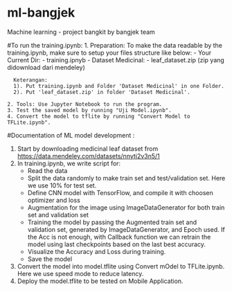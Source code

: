 # ml-bangjek
Machine learning - project bangkit by bangjek team

#To run the training.ipynb:
    1. Preparation:
    To make the data readable by the training.ipynb, make sure to setup your files structure like below:
    - Your Current Dir:
      - training.ipnyb
      - Dataset Medicinal:
        - leaf_dataset.zip (zip yang didownload dari mendeley) 

      Keterangan:
      1). Put training.ipynb and Folder 'Dataset Medicinal' in one Folder.
      2). Put 'leaf_dataset.zip' in folder 'Dataset Medicinal'.

    2. Tools: Use Jupyter Notebook to run the program.
    3. Test the saved model by running "Uji Model.ipynb".
    4. Convert the model to tflite by running "Convert Model to TFLite.ipynb".


#Documentation of ML model development :
1. Start by downloading medicinal leaf dataset from https://data.mendeley.com/datasets/nnytj2v3n5/1
2. In training.ipynb, we write script for:
   - Read the data
   - Split the data randomly to make train set and test/validation set. Here we use 10% for test set.
   - Define CNN model with TensorFlow, and compile it with choosen optimizer and loss
   - Augmentation for the image using ImageDataGenerator for both train set and validation set
   - Training the model by passing the Augmented train set and validation set, generated by ImageDataGenerator, and Epoch used.
     If the Acc is not enough, with Callback function we can retrain the model using last checkpoints based on the last best accuracy.
   - Visualize the Accuracy and Loss during training.
   - Save the model
3. Convert the model into model.tflite using Convert mOdel to TFLite.ipynb. Here we use speed mode to reduce latency.
4. Deploy the model.tflite to be tested on Mobile Application.

